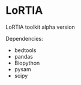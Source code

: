 # LoRTIA
LoRTIA toolkit alpha version

Dependencies:
- bedtools
- pandas
- Biopython
- pysam
- scipy
